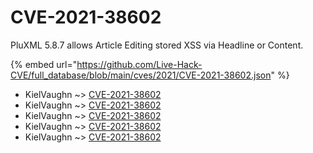 # CVE-2021-38602

PluXML 5.8.7 allows Article Editing stored XSS via Headline or Content.

{% embed url="https://github.com/Live-Hack-CVE/full_database/blob/main/cves/2021/CVE-2021-38602.json" %}


* KielVaughn ~> [CVE-2021-38602](https://www.alice-snow.ru/2021/database/cve-2021-38602/cve-2021-38602-kielvaughn)
* KielVaughn ~> [CVE-2021-38602](https://www.alice-snow.ru/2021/database/cve-2021-38602/cve-2021-38602-kielvaughn)
* KielVaughn ~> [CVE-2021-38602](https://www.alice-snow.ru/2021/database/cve-2021-38602/cve-2021-38602-kielvaughn)
* KielVaughn ~> [CVE-2021-38602](https://www.alice-snow.ru/2021/database/cve-2021-38602/cve-2021-38602-kielvaughn)
* KielVaughn ~> [CVE-2021-38602](https://www.alice-snow.ru/2021/database/cve-2021-38602/cve-2021-38602-kielvaughn)